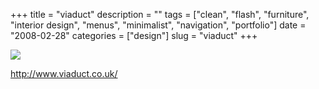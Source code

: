 +++
title = "viaduct"
description = ""
tags = ["clean", "flash", "furniture", "interior design", "menus", "minimalist", "navigation", "portfolio"]
date = "2008-02-28"
categories = ["design"]
slug = "viaduct"
+++


 

  <div id="screens-thumbs" class="clearfix">
    <div class="txt-center" id="design-submission"><a href="http://www.viaduct.co.uk/"><img id='bluga-thumbnail-873' class='bluga-thumbnail large' src='/media/bluga/
wt47f27915e0bcf_0.jpg'/></a></div>  
  </div>   
<p><a href="http://www.viaduct.co.uk/">http://www.viaduct.co.uk/</a></p>




